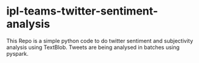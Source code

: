 # ipl-teams-twitter-sentiment-analysis
This Repo is a simple python code to do twitter sentiment and subjectivity analysis using TextBlob. Tweets are being analysed in batches using pyspark.
